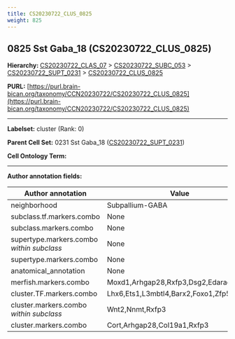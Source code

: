 ```yaml
---
title: CS20230722_CLUS_0825
weight: 825
---
```

## 0825 Sst Gaba_18 (CS20230722_CLUS_0825)
<b>Hierarchy: </b>
[CS20230722_CLAS_07](../CS20230722_CLAS_07) >
[CS20230722_SUBC_053](../CS20230722_SUBC_053) >
[CS20230722_SUPT_0231](../CS20230722_SUPT_0231) >
[CS20230722_CLUS_0825](../CS20230722_CLUS_0825)

**PURL:** [https://purl.brain-bican.org/taxonomy/CCN20230722/CS20230722_CLUS_0825](https://purl.brain-bican.org/taxonomy/CCN20230722/CS20230722_CLUS_0825)

---


**Labelset:** cluster (Rank: 0)

**Parent Cell Set:** 0231 Sst Gaba_18 ([CS20230722_SUPT_0231](../CS20230722_SUPT_0231))



**Cell Ontology Term:** 

[MARKER GENES.]: #


---

[TRANSFERRED ANNOTATIONS.]: #


[AUTHOR ANNOTATION FIELDS.]: #


**Author annotation fields:**

| Author annotation | Value |
|-------------------|-------|
|neighborhood|Subpallium-GABA|
|subclass.tf.markers.combo|None|
|subclass.markers.combo|None|
|supertype.markers.combo _within subclass_|None|
|supertype.markers.combo|None|
|anatomical_annotation|None|
|merfish.markers.combo|Moxd1,Arhgap28,Rxfp3,Dsg2,Edaradd,Lhfp|
|cluster.TF.markers.combo|Lhx6,Ets1,L3mbtl4,Barx2,Foxo1,Zfp536|
|cluster.markers.combo _within subclass_|Wnt2,Nnmt,Rxfp3|
|cluster.markers.combo|Cort,Arhgap28,Col19a1,Rxfp3|
